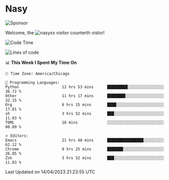 # Nasy

<!--
<p align="center">
<img height="200" src="https://github-readme-stats.vercel.app/api?username=nasyxx&count_private=true&show_icons=true&theme=dracula&include_all_commits=true"/>
<img height="200" src="https://github-readme-stats.vercel.app/api/top-langs/?username=nasyxx&theme=dracula&hide=html,jupyter+notebook&count_private=true&show_icons=true"/>
</p>

  
----------------
-->

![Sponsor](https://img.shields.io/static/v1.svg?label=Sponsor&message=%E2%9D%A4&logo=GitHub&style=flat&color=pink)
 
Welcome, the ![nasyxx visitor counter](https://count.getloli.com/get/@nasyxx?theme=rule34)th vistor!
 
<!--START_SECTION:waka-->
![Code Time](http://img.shields.io/badge/Code%20Time-3%2C393%20hrs%2048%20mins-blue)

![Lines of code](https://img.shields.io/badge/From%20Hello%20World%20I%27ve%20Written-6.2%20million%20lines%20of%20code-blue)

📊 **This Week I Spent My Time On** 

```text
🕑︎ Time Zone: America/Chicago

💬 Programming Languages: 
Python                   12 hrs 53 mins      █████████░░░░░░░░░░░░░░░░   36.72 % 
Other                    11 hrs 17 mins      ████████░░░░░░░░░░░░░░░░░   32.15 % 
Org                      6 hrs 15 mins       ████░░░░░░░░░░░░░░░░░░░░░   17.81 % 
sh                       3 hrs 52 mins       ███░░░░░░░░░░░░░░░░░░░░░░   11.03 % 
TOML                     18 mins             ░░░░░░░░░░░░░░░░░░░░░░░░░   00.89 % 

🔥 Editors: 
Emacs                    21 hrs 48 mins      ████████████████░░░░░░░░░   62.12 % 
Chrome                   9 hrs 25 mins       ███████░░░░░░░░░░░░░░░░░░   26.85 % 
Zsh                      3 hrs 52 mins       ███░░░░░░░░░░░░░░░░░░░░░░   11.03 % 
```


 Last Updated on 14/04/2023 21:23:55 UTC
<!--END_SECTION:waka-->

<!-- ![visitors](https://visitor-badge.laobi.icu/badge?page_id=nasyxx.nasyxx) -->
